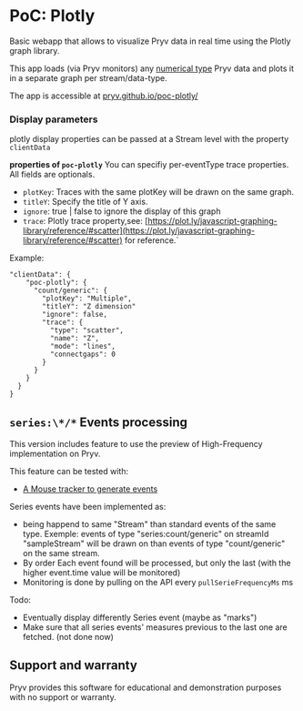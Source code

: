 # PoC: Plotly

Basic webapp that allows to visualize Pryv data in real time using the Plotly graph library.

This app loads (via Pryv monitors) any [numerical type](https://api.pryv.com/event-types/#numerical-types) Pryv data and plots it in a separate graph per stream/data-type.

The app is accessible at [pryv.github.io/poc-plotly/](https://pryv.github.io/poc-plotly/)

### Display parameters

plotly display properties can be passed at a Stream level with the property `clientData`

**properties of `poc-plotly`**
You can specifiy per-eventType trace properties. All fields are optionals.


- `plotKey`: Traces with the same plotKey will be drawn on the same graph.
- `titleY`: Specify the title of Y axis.
- `ignore`: true | false to ignore the display of this graph
- `trace`: Plotly trace property,see: [https://plot.ly/javascript-graphing-library/reference/#scatter](https://plot.ly/javascript-graphing-library/reference/#scatter)
for reference.`

Example:

```
"clientData": {
    "poc-plotly": {
      "count/generic": {
        "plotKey": "Multiple",
        "titleY": "Z dimension"
        "ignore": false,
        "trace": {
          "type": "scatter",
          "name": "Z",
          "mode": "lines",
          "connectgaps": 0
        }
      }
    }
  }
}
```

## `series:\*/*` Events processing

This version includes feature to use the preview of High-Frequency implementation on Pryv.

This feature can be tested with:

- [A Mouse tracker to generate events](https://perki.github.io/pryv-app-web-hfdemo/generator/index.html?pryv-reg=reg.preview.pryv.tech)


Series events have been implemented as:

- being happend to same "Stream" than standard events of the same type. Exemple: events of type "series:count/generic" on streamId "sampleStream" will be drawn on than events of type "count/generic" on the same stream.
- By order Each event found will be processed, but only the last (with the higher event.time value will be monitored)
- Monitoring is done by pulling on the API every `pullSerieFrequencyMs` ms

Todo:

- Eventually display differently Series event (maybe as "marks")
- Make sure that all series events' measures previous to the last one are fetched. (not done now)

## Support and warranty

Pryv provides this software for educational and demonstration purposes with no support or warranty.
